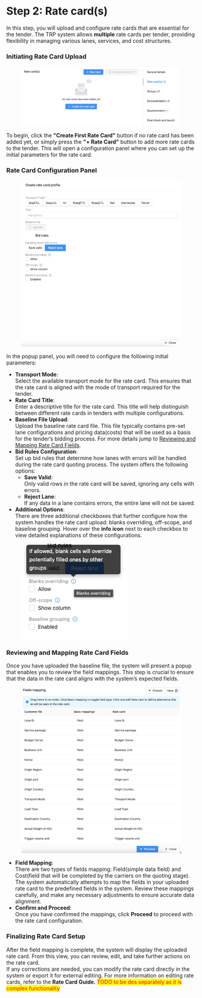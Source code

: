# Step 2: Rate card(s)

In this step, you will upload and configure rate cards that are essential for the tender. The TRP system allows **multiple** rate cards per tender, providing flexibility in managing various lanes, services, and cost structures.

### **Initiating Rate Card Upload**

<figure><img src="../../../../.gitbook/assets/Screenshot 2024-09-17 at 01.01.37.png" alt=""><figcaption></figcaption></figure>

To begin, click the **"Create First Rate Card"** button if no rate card has been added yet, or simply press the **"+ Rate Card"** button to add more rate cards to the tender. This will open a configuration panel where you can set up the initial parameters for the rate card.

### **Rate Card Configuration Panel**

<figure><img src="../../../../.gitbook/assets/Screenshot 2024-09-17 at 01.05.09.png" alt=""><figcaption></figcaption></figure>

In the popup panel, you will need to configure the following initial parameters:

* **Transport Mode**:\
  Select the available transport mode for the rate card. This ensures that the rate card is aligned with the mode of transport required for the tender.
* **Rate Card Title**:\
  Enter a descriptive title for the rate card. This title will help distinguish between different rate cards in tenders with multiple configurations.
* **Baseline File Upload**:\
  Upload the baseline rate card file. This file typically contains pre-set lane configurations and pricing data(costs) that will be used as a basis for the tender’s bidding process. For more details jump to [Reviewing and Mapping Rate Card Fields](step-2-rate-card-s.md#reviewing-and-mapping-rate-card-fields).
* **Bid Rules Configuration**:\
  Set up bid rules that determine how lanes with errors will be handled during the rate card quoting process. The system offers the following options:
  * **Save Valid**:\
    Only valid rows in the rate card will be saved, ignoring any cells with errors.
  * **Reject Lane**:\
    If any data in a lane contains errors, the entire lane will not be saved.
* **Additional Options**:\
  There are three additional checkboxes that further configure how the system handles the rate card upload: blanks overriding, off-scope, and baseline grouping. Hover over the **info icon** next to each checkbox to view detailed explanations of these configurations.

<figure><img src="../../../../.gitbook/assets/Screenshot 2024-09-17 at 01.14.40.png" alt=""><figcaption></figcaption></figure>

### **Reviewing and Mapping Rate Card Fields**

Once you have uploaded the baseline file, the system will present a popup that enables you to review the field mappings. This step is crucial to ensure that the data in the rate card aligns with the system’s expected fields.

<figure><img src="../../../../.gitbook/assets/Screenshot 2024-09-17 at 01.15.59.png" alt=""><figcaption></figcaption></figure>

* **Field Mapping**:\
  There are two types of fields mapping: Field(simple data field) and Cost(field that will be completed by the carriers on the quoting stage). The system automatically attempts to map the fields in your uploaded rate card to the predefined fields in the system. Review these mappings carefully, and make any necessary adjustments to ensure accurate data alignment.
* **Confirm and Proceed**:\
  Once you have confirmed the mappings, click **Proceed** to proceed with the rate card configuration.

### **Finalizing Rate Card Setup**

After the field mapping is complete, the system will display the uploaded rate card. From this view, you can review, edit, and take further actions on the rate card.\
If any corrections are needed, you can modify the rate card directly in the system or export it for external editing. For more information on editing rate cards, refer to the **Rate Card Guide.** <mark style="color:red;">TODO to be des separately as it is complex functionality</mark>
